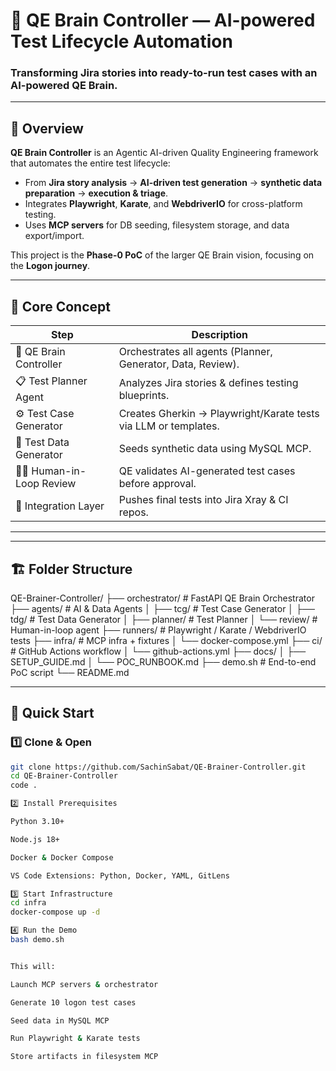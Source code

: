 # 🧠 QE Brain Controller — AI-powered Test Lifecycle Automation

### Transforming Jira stories into ready-to-run test cases with an AI-powered QE Brain.

---

## 🚀 Overview

**QE Brain Controller** is an Agentic AI-driven Quality Engineering framework that automates the entire test lifecycle:
- From **Jira story analysis** → **AI-driven test generation** → **synthetic data preparation** → **execution & triage**.
- Integrates **Playwright**, **Karate**, and **WebdriverIO** for cross-platform testing.
- Uses **MCP servers** for DB seeding, filesystem storage, and data export/import.

This project is the **Phase-0 PoC** of the larger QE Brain vision, focusing on the **Logon journey**.

---

## 🧩 Core Concept

| Step | Description |
|------|--------------|
| 🧠 QE Brain Controller | Orchestrates all agents (Planner, Generator, Data, Review). |
| 📋 Test Planner Agent | Analyzes Jira stories & defines testing blueprints. |
| ⚙️ Test Case Generator | Creates Gherkin → Playwright/Karate tests via LLM or templates. |
| 🧬 Test Data Generator | Seeds synthetic data using MySQL MCP. |
| 👩‍💻 Human-in-Loop Review | QE validates AI-generated test cases before approval. |
| 🔗 Integration Layer | Pushes final tests into Jira Xray & CI repos. |

---

---

## 🏗️ Folder Structure

QE-Brainer-Controller/
├── orchestrator/ # FastAPI QE Brain Orchestrator
├── agents/ # AI & Data Agents
│ ├── tcg/ # Test Case Generator
│ ├── tdg/ # Test Data Generator
│ ├── planner/ # Test Planner
│ └── review/ # Human-in-loop agent
├── runners/ # Playwright / Karate / WebdriverIO tests
├── infra/ # MCP infra + fixtures
│ └── docker-compose.yml
├── ci/ # GitHub Actions workflow
│ └── github-actions.yml
├── docs/
│ ├── SETUP_GUIDE.md
│ └── POC_RUNBOOK.md
├── demo.sh # End-to-end PoC script
└── README.md


---

## 🧰 Quick Start

### 1️⃣ Clone & Open
```bash
git clone https://github.com/SachinSabat/QE-Brainer-Controller.git
cd QE-Brainer-Controller
code .

2️⃣ Install Prerequisites

Python 3.10+

Node.js 18+

Docker & Docker Compose

VS Code Extensions: Python, Docker, YAML, GitLens

3️⃣ Start Infrastructure
cd infra
docker-compose up -d

4️⃣ Run the Demo
bash demo.sh


This will:

Launch MCP servers & orchestrator

Generate 10 logon test cases

Seed data in MySQL MCP

Run Playwright & Karate tests

Store artifacts in filesystem MCP

